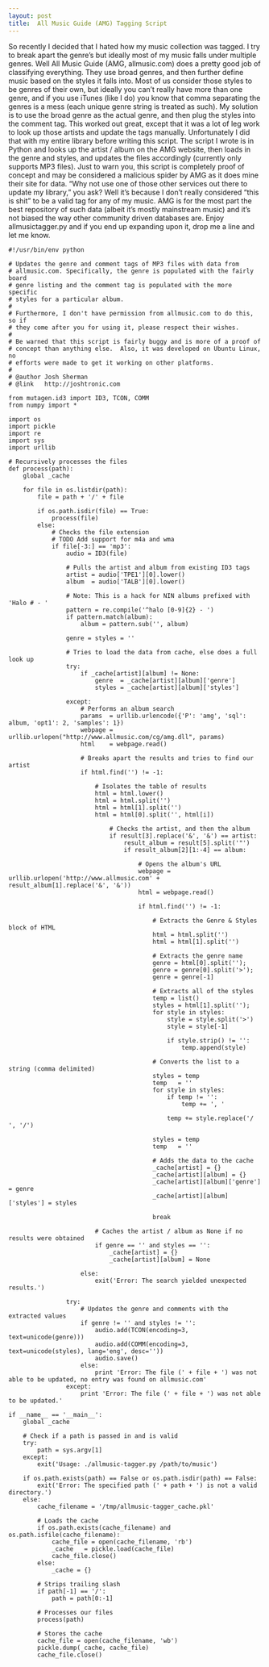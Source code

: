```yaml
---
layout: post
title:  All Music Guide (AMG) Tagging Script
---
```


So recently I decided that I hated how my music collection was tagged. I try to break apart the genre’s but ideally most of my music falls under multiple genres. Well All Music Guide (AMG, allmusic.com) does a pretty good job of classifying everything. They use broad genres, and then further define music based on the styles it falls into. Most of us consider those styles to be genres of their own, but ideally you can’t really have more than one genre, and if you use iTunes (like I do) you know that comma separating the genres is a mess (each unique genre string is treated as such). My solution is to use the broad genre as the actual genre, and then plug the styles into the comment tag. This worked out great, except that it was a lot of leg work to look up those artists and update the tags manually. Unfortunately I did that with my entire library before writing this script. The script I wrote is in Python and looks up the artist / album on the AMG website, then loads in the genre and styles, and updates the files accordingly (currently only supports MP3 files). Just to warn you, this script is completely proof of concept and may be considered a malicious spider by AMG as it does mine their site for data. “Why not use one of those other services out there to update my library,” you ask? Well it’s because I don’t really considered “this is shit” to be a valid tag for any of my music. AMG is for the most part the best repository of such data (albeit it’s mostly mainstream music) and it’s not biased the way other community driven databases are. Enjoy allmusictagger.py and if you end up expanding upon it, drop me a line and let me know.

	#!/usr/bin/env python

	# Updates the genre and comment tags of MP3 files with data from
	# allmusic.com. Specifically, the genre is populated with the fairly board
	# genre listing and the comment tag is populated with the more specific
	# styles for a particular album.
	#
	# Furthermore, I don't have permission from allmusic.com to do this, so if
	# they come after you for using it, please respect their wishes.
	#
	# Be warned that this script is fairly buggy and is more of a proof of
	# concept than anything else.  Also, it was developed on Ubuntu Linux, no
	# efforts were made to get it working on other platforms.
	#
	# @author Josh Sherman
	# @link   http://joshtronic.com

	from mutagen.id3 import ID3, TCON, COMM
	from numpy import *

	import os
	import pickle
	import re
	import sys
	import urllib

	# Recursively processes the files
	def process(path):
		global _cache

		for file in os.listdir(path):
			file = path + '/' + file

			if os.path.isdir(file) == True:
				process(file)
			else:
				# Checks the file extension
				# TODO Add support for m4a and wma
				if file[-3:] == 'mp3':
					audio = ID3(file)

					# Pulls the artist and album from existing ID3 tags
					artist = audio['TPE1'][0].lower()
					album  = audio['TALB'][0].lower()

					# Note: This is a hack for NIN albums prefixed with 'Halo # - '
					pattern = re.compile('^halo [0-9]{2} - ')
					if pattern.match(album):
						album = pattern.sub('', album)

					genre = styles = ''

					# Tries to load the data from cache, else does a full look up
					try:
						if _cache[artist][album] != None:
							genre  = _cache[artist][album]['genre']
							styles = _cache[artist][album]['styles']

					except:
						# Performs an album search
						params  = urllib.urlencode({'P': 'amg', 'sql': album, 'opt1': 2, 'samples': 1})
						webpage = urllib.urlopen("http://www.allmusic.com/cg/amg.dll", params)
						html	= webpage.read()

						# Breaks apart the results and tries to find our artist
						if html.find('') != -1:

							# Isolates the table of results
							html = html.lower()
							html = html.split('')
							html = html[1].split('')
							html = html[0].split('', html[i])

								# Checks the artist, and then the album
								if result[3].replace('&', '&') == artist:
									result_album = result[5].split('"')
									if result_album[2][1:-4] == album:

										# Opens the album's URL
										webpage = urllib.urlopen('http://www.allmusic.com' + result_album[1].replace('&', '&'))
										html = webpage.read()

										if html.find('') != -1:

											# Extracts the Genre & Styles block of HTML
											html = html.split('')
											html = html[1].split('')

											# Extracts the genre name
											genre = html[0].split('');
											genre = genre[0].split('>');
											genre = genre[-1]

											# Extracts all of the styles
											temp = list()
											styles = html[1].split('');
											for style in styles:
												style = style.split('>')
												style = style[-1]

												if style.strip() != '':
													temp.append(style)

											# Converts the list to a string (comma delimited)
											styles = temp
											temp   = ''
											for style in styles:
												if temp != '':
													temp += ', '

												temp += style.replace('/ ', '/')

											styles = temp
											temp   = ''

											# Adds the data to the cache
											_cache[artist] = {}
											_cache[artist][album] = {}
											_cache[artist][album]['genre']  = genre
											_cache[artist][album]['styles'] = styles

											break

							# Caches the artist / album as None if no results were obtained
							if genre == '' and styles == '':
								_cache[artist] = {}
								_cache[artist][album] = None

						else:
							exit('Error: The search yielded unexpected results.')

					try:
						# Updates the genre and comments with the extracted values
						if genre != '' and styles != '':
							audio.add(TCON(encoding=3, text=unicode(genre)))
							audio.add(COMM(encoding=3, text=unicode(styles), lang='eng', desc=''))
							audio.save()
						else:
							print 'Error: The file (' + file + ') was not able to be updated, no entry was found on allmusic.com'
					except:
						print 'Error: The file (' + file + ') was not able to be updated.'

	if __name__ == '__main__':
		global _cache

		# Check if a path is passed in and is valid
		try:
			path = sys.argv[1]
		except:
			exit('Usage: ./allmusic-tagger.py /path/to/music')

		if os.path.exists(path) == False or os.path.isdir(path) == False:
			exit('Error: The specified path (' + path + ') is not a valid directory.')
		else:
			cache_filename = '/tmp/allmusic-tagger_cache.pkl'

			# Loads the cache
			if os.path.exists(cache_filename) and os.path.isfile(cache_filename):
				cache_file = open(cache_filename, 'rb')
				_cache	 = pickle.load(cache_file)
				cache_file.close()
			else:
				_cache = {}

			# Strips trailing slash
			if path[-1] == '/':
				path = path[0:-1]

			# Processes our files
			process(path)

			# Stores the cache
			cache_file = open(cache_filename, 'wb')
			pickle.dump(_cache, cache_file)
			cache_file.close()
